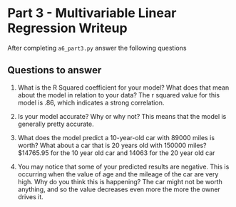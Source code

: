 # Part 3 - Multivariable Linear Regression Writeup

After completing `a6_part3.py` answer the following questions

## Questions to answer

1. What is the R Squared coefficient for your model? What does that mean about the model in relation to your data? The r squared value for this model is .86, which indicates a strong correlation. 

2. Is your model accurate? Why or why not? This means that the model is generally pretty accurate. 

3. What does the model predict a 10-year-old car with 89000 miles is worth? What about a car that is 20 years old with 150000 miles? $14765.95 for the 10 year old car and 14063 for the 20 year old car 

4. You may notice that some of your predicted results are negative. This is occurring when the value of age and the mileage of the car are very high. Why do you think this is happening? The car might not be worth anything, and so the value decreases even more the more the owner drives it. 